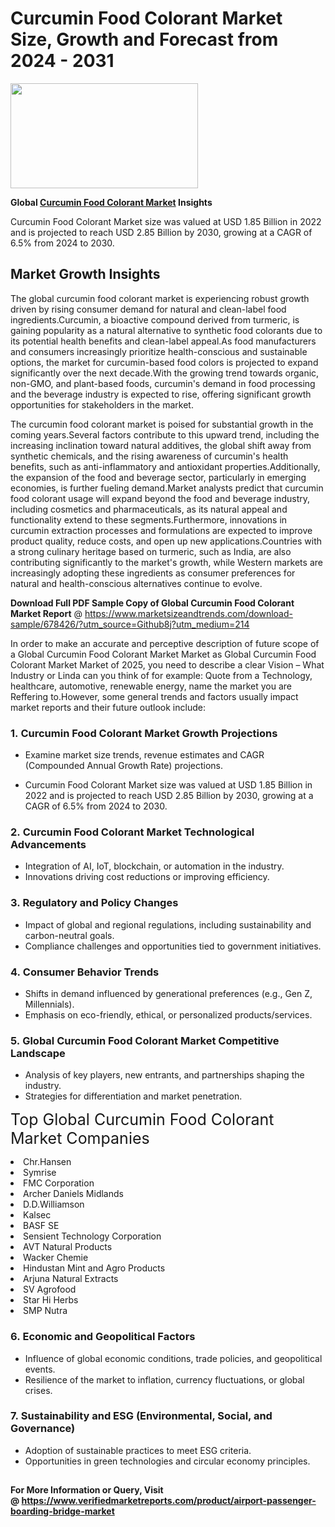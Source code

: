 <H1>Curcumin Food Colorant Market Size, Growth and Forecast from 2024 - 2031</H1><img class="aligncenter size-medium wp-image-584254" src="https://thirdeyenews.in/wp-content/uploads/2024/09/Global-Market-Research-300x168.jpeg" alt="" width="300" height="168" /><p><strong>Global&nbsp;<a href="https://www.marketsizeandtrends.com/download-sample/678426/?utm_source=Github8j?utm_medium=214">Curcumin Food Colorant Market</a> Insights</strong></p><p>Curcumin Food Colorant Market size was valued at USD 1.85 Billion in 2022 and is projected to reach USD 2.85 Billion by 2030, growing at a CAGR of 6.5% from 2024 to 2030.</p><p><h2>Market Growth Insights</h2> <p>The global curcumin food colorant market is experiencing robust growth driven by rising consumer demand for natural and clean-label food ingredients.Curcumin, a bioactive compound derived from turmeric, is gaining popularity as a natural alternative to synthetic food colorants due to its potential health benefits and clean-label appeal.As food manufacturers and consumers increasingly prioritize health-conscious and sustainable options, the market for curcumin-based food colors is projected to expand significantly over the next decade.With the growing trend towards organic, non-GMO, and plant-based foods, curcumin's demand in food processing and the beverage industry is expected to rise, offering significant growth opportunities for stakeholders in the market.</p> <p>The curcumin food colorant market is poised for substantial growth in the coming years.Several factors contribute to this upward trend, including the increasing inclination toward natural additives, the global shift away from synthetic chemicals, and the rising awareness of curcumin's health benefits, such as anti-inflammatory and antioxidant properties.Additionally, the expansion of the food and beverage sector, particularly in emerging economies, is further fueling demand.Market analysts predict that curcumin food colorant usage will expand beyond the food and beverage industry, including cosmetics and pharmaceuticals, as its natural appeal and functionality extend to these segments.Furthermore, innovations in curcumin extraction processes and formulations are expected to improve product quality, reduce costs, and open up new applications.Countries with a strong culinary heritage based on turmeric, such as India, are also contributing significantly to the market's growth, while Western markets are increasingly adopting these ingredients as consumer preferences for natural and health-conscious alternatives continue to evolve.</p> <p><span class=""><strong>Download Full PDF Sample Copy of Global Curcumin Food Colorant Market Report</strong> @ <a href="https://www.marketsizeandtrends.com/download-sample/678426/?utm_source=Github8j?utm_medium=214" target="_blank">https://www.marketsizeandtrends.com/download-sample/678426/?utm_source=Github8j?utm_medium=214</a></span></p><p>In order to make an accurate and perceptive description of future scope of a Global&nbsp;Curcumin Food Colorant Market Market as Global&nbsp;Curcumin Food Colorant Market Market of 2025, you need to describe a clear Vision &ndash; What Industry or Linda can you think of for example: Quote from a Technology, healthcare, automotive, renewable energy, name the market you are Reffering to.However, some general trends and factors usually impact market reports and their future outlook include:</p><h3>1.&nbsp;<strong>Curcumin Food Colorant Market Growth Projections</strong></h3><ul><li>Examine market size trends, revenue estimates and CAGR (Compounded Annual Growth Rate) projections.</li><li><p>Curcumin Food Colorant Market size was valued at USD 1.85 Billion in 2022 and is projected to reach USD 2.85 Billion by 2030, growing at a CAGR of 6.5% from 2024 to 2030.</p></li></ul><h3>2.&nbsp;<strong>Curcumin Food Colorant Market Technological Advancements</strong></h3><ul><li>Integration of AI, IoT, blockchain, or automation in the industry.</li><li>Innovations driving cost reductions or improving efficiency.</li></ul><h3>3.&nbsp;<strong>Regulatory and Policy Changes</strong></h3><ul><li>Impact of global and regional regulations, including sustainability and carbon-neutral goals.</li><li>Compliance challenges and opportunities tied to government initiatives.</li></ul><h3>4.&nbsp;<strong>Consumer Behavior Trends</strong></h3><ul><li>Shifts in demand influenced by generational preferences (e.g., Gen Z, Millennials).</li><li>Emphasis on eco-friendly, ethical, or personalized products/services.</li></ul><h3>5.&nbsp;<strong>Global Curcumin Food Colorant Market Competitive Landscape</strong></h3><ul><li>Analysis of key players, new entrants, and partnerships shaping the industry.</li><li>Strategies for differentiation and market penetration.</li></ul><p data-pm-slice="1 1 []"><span style="color: inherit; font-family: inherit; font-size: 25px;">Top Global Curcumin Food Colorant Market Companies</span></p><div class="" data-test-id=""><p><li>Chr.Hansen</li><li> Symrise</li><li> FMC Corporation</li><li> Archer Daniels Midlands</li><li> D.D.Williamson</li><li> Kalsec</li><li> BASF SE</li><li> Sensient Technology Corporation</li><li> AVT Natural Products</li><li> Wacker Chemie</li><li> Hindustan Mint and Agro Products</li><li> Arjuna Natural Extracts</li><li> SV Agrofood</li><li> Star Hi Herbs</li><li> SMP Nutra</li></p></div><h3>6.&nbsp;<strong>Economic and Geopolitical Factors</strong></h3><ul><li>Influence of global economic conditions, trade policies, and geopolitical events.</li><li>Resilience of the market to inflation, currency fluctuations, or global crises.</li></ul><h3>7.&nbsp;<strong>Sustainability and ESG (Environmental, Social, and Governance)</strong></h3><ul><li>Adoption of sustainable practices to meet ESG criteria.</li><li>Opportunities in green technologies and circular economy principles.</li></ul><h2><strong style="font-size: 14px;">For More Information or Query, Visit @&nbsp;</strong><a style="background-color: #ffffff; font-size: 14px;" href="https://www.marketsizeandtrends.com/report/curcumin-food-colorant-market/" target="_blank">https://www.verifiedmarketreports.com/product/airport-passenger-boarding-bridge-market</a></h2>